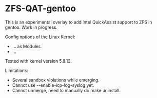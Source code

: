 # ZFS-QAT-gentoo
This is an experimental overlay to add Intel QuickAssist support to ZFS in gentoo. Work in progress.

Config options of the Linux Kernel:
  - ... as Modules.
  - ...

Tested with kernel version 5.8.13.

Limitations:
  - Several sandbox violations while emerging.
  - Cannot use --enable-icp-log-syslog yet.
  - Cannot unmerge, need to manually do make uninstall.
